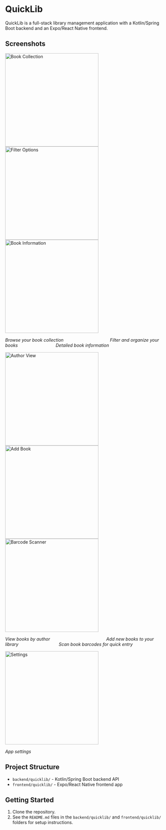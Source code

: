 # QuickLib

QuickLib is a full-stack library management application with a Kotlin/Spring Boot backend and an Expo/React Native frontend.

## Screenshots

<img src="assets/books.png" alt="Book Collection" width="300"> <img src="assets/filter.png" alt="Filter Options" width="300"> <img src="assets/info.png" alt="Book Information" width="300">

*Browse your book collection &nbsp;&nbsp;&nbsp;&nbsp;&nbsp;&nbsp;&nbsp;&nbsp;&nbsp;&nbsp;&nbsp;&nbsp;&nbsp;&nbsp;&nbsp;&nbsp;&nbsp;&nbsp;&nbsp;&nbsp;&nbsp;&nbsp;&nbsp;&nbsp;&nbsp;&nbsp;&nbsp;&nbsp;&nbsp;&nbsp;&nbsp;&nbsp;&nbsp;&nbsp;&nbsp;&nbsp; Filter and organize your books &nbsp;&nbsp;&nbsp;&nbsp;&nbsp;&nbsp;&nbsp;&nbsp;&nbsp;&nbsp;&nbsp;&nbsp;&nbsp;&nbsp;&nbsp;&nbsp;&nbsp;&nbsp;&nbsp;&nbsp;&nbsp;&nbsp;&nbsp;&nbsp;&nbsp;&nbsp;&nbsp;&nbsp;&nbsp; Detailed book information*

<img src="assets/author.png" alt="Author View" width="300"> <img src="assets/add.png" alt="Add Book" width="300"> <img src="assets/scan.png" alt="Barcode Scanner" width="300">

*View books by author &nbsp;&nbsp;&nbsp;&nbsp;&nbsp;&nbsp;&nbsp;&nbsp;&nbsp;&nbsp;&nbsp;&nbsp;&nbsp;&nbsp;&nbsp;&nbsp;&nbsp;&nbsp;&nbsp;&nbsp;&nbsp;&nbsp;&nbsp;&nbsp;&nbsp;&nbsp;&nbsp;&nbsp;&nbsp;&nbsp;&nbsp;&nbsp;&nbsp;&nbsp;&nbsp;&nbsp;&nbsp;&nbsp;&nbsp;&nbsp;&nbsp;&nbsp;&nbsp;&nbsp; Add new books to your library &nbsp;&nbsp;&nbsp;&nbsp;&nbsp;&nbsp;&nbsp;&nbsp;&nbsp;&nbsp;&nbsp;&nbsp;&nbsp;&nbsp;&nbsp;&nbsp;&nbsp;&nbsp;&nbsp;&nbsp;&nbsp;&nbsp;&nbsp;&nbsp;&nbsp;&nbsp;&nbsp;&nbsp;&nbsp;&nbsp;&nbsp; Scan book barcodes for quick entry*

<img src="assets/settings.png" alt="Settings" width="300">

*App settings*

## Project Structure

- `backend/quicklib/` - Kotlin/Spring Boot backend API
- `frontend/quicklib/` - Expo/React Native frontend app

## Getting Started

1. Clone the repository.
2. See the `README.md` files in the `backend/quicklib/` and `frontend/quicklib/` folders for setup instructions.